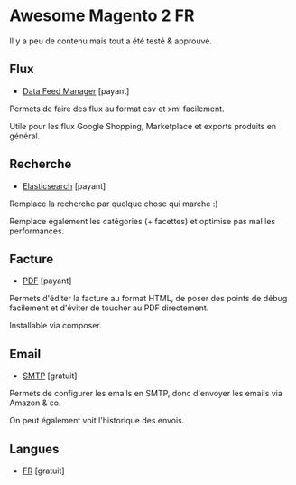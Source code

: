 # Awesome Magento 2 FR

Il y a peu de contenu mais tout a été testé & approuvé.

## Flux

+ [Data Feed Manager](https://www.wyomind.com/fr/magento2/data-feed-manager-magento.html) [payant]

Permets de faire des flux au format csv et xml facilement.

Utile pour les flux Google Shopping, Marketplace et exports produits en général.

## Recherche

+ [Elasticsearch](https://www.wyomind.com/fr/magento2/elastic-search-magento.html) [payant]

Remplace la recherche par quelque chose qui marche :) 

Remplace également les catégories (+ facettes) et optimise pas mal les performances.

## Facture

+ [PDF](https://store.fooman.co.nz/extensions/magento2/magento-extension-pdf-customiser-m2.html) [payant]

Permets d'éditer la facture au format HTML, de poser des points de débug facilement et d'éviter de toucher au PDF directement. 

Installable via composer.

## Email

+ [SMTP](https://github.com/mageplaza/magento-2-smtp) [gratuit]

Permets de configurer les emails en SMTP, donc d'envoyer les emails via Amazon & co.

On peut également voit l'historique des envois.

## Langues

+ [FR](https://github.com/Imaginaerum/magento2-language-fr-fr) [gratuit]
